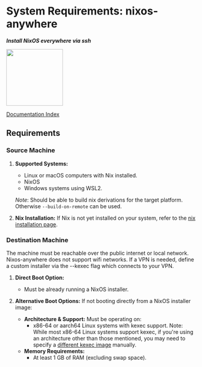 # System Requirements: nixos-anywhere

**_Install NixOS everywhere via ssh_**

<img src="https://raw.githubusercontent.com/nix-community/nixos-anywhere/main/docs/logo.png" width="150" height="150">

[Documentation Index](./INDEX.md)

## Requirements

### Source Machine

1. **Supported Systems:**
   - Linux or macOS computers with Nix installed.
   - NixOS
   - Windows systems using WSL2.

   _Note_: Should be able to build nix derivations for the target platform.
   Otherwise `--build-on-remote` can be used.

2. **Nix Installation:** If Nix is not yet installed on your system, refer to
   the [nix installation page](https://nixos.org/download#download-nix).

### Destination Machine

The machine must be reachable over the public internet or local network.
Nixos-anywhere does not support wifi networks. If a VPN is needed, define a
custom installer via the --kexec flag which connects to your VPN.

1. **Direct Boot Option:**
   - Must be already running a NixOS installer.

2. **Alternative Boot Options:** If not booting directly from a NixOS installer
   image:
   - **Architecture & Support:** Must be operating on:
     - x86-64 or aarch64 Linux systems with kexec support. Note: While most
       x86-64 Linux systems support kexec, if you're using an architecture other
       than those mentioned, you may need to specify a
       [different kexec image](./howtos/INDEX.md#using-your-own-kexec-image)
       manually.
   - **Memory Requirements:**
     - At least 1 GB of RAM (excluding swap space).
